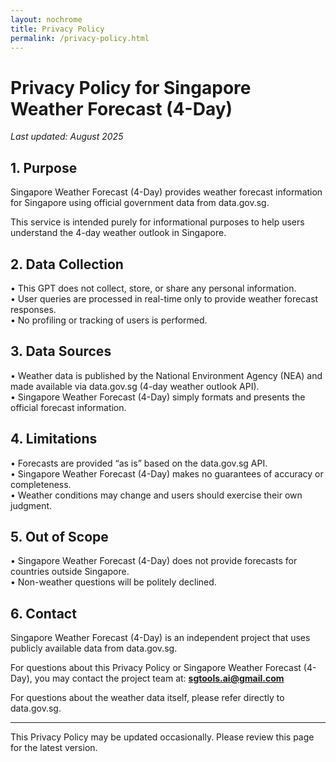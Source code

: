 ```yaml
---
layout: nochrome
title: Privacy Policy
permalink: /privacy-policy.html
---
```


# Privacy Policy for Singapore Weather Forecast (4-Day)

_Last updated: August 2025_

## 1. Purpose
Singapore Weather Forecast (4-Day) provides weather forecast information for Singapore using official government data from data.gov.sg.  

This service is intended purely for informational purposes to help users understand the 4-day weather outlook in Singapore.

## 2. Data Collection
• This GPT does not collect, store, or share any personal information.  
• User queries are processed in real-time only to provide weather forecast responses.  
• No profiling or tracking of users is performed.  

## 3. Data Sources
• Weather data is published by the National Environment Agency (NEA) and made available via data.gov.sg (4-day weather outlook API).  
• Singapore Weather Forecast (4-Day) simply formats and presents the official forecast information.  

## 4. Limitations
• Forecasts are provided “as is” based on the data.gov.sg API.  
• Singapore Weather Forecast (4-Day) makes no guarantees of accuracy or completeness.  
• Weather conditions may change and users should exercise their own judgment.  

## 5. Out of Scope
• Singapore Weather Forecast (4-Day) does not provide forecasts for countries outside Singapore.  
• Non-weather questions will be politely declined.  

## 6. Contact
Singapore Weather Forecast (4-Day) is an independent project that uses publicly available data from data.gov.sg.  

For questions about this Privacy Policy or Singapore Weather Forecast (4-Day), you may contact the project team at: **sgtools.ai@gmail.com**  

For questions about the weather data itself, please refer directly to data.gov.sg.

---

This Privacy Policy may be updated occasionally. Please review this page for the latest version.
